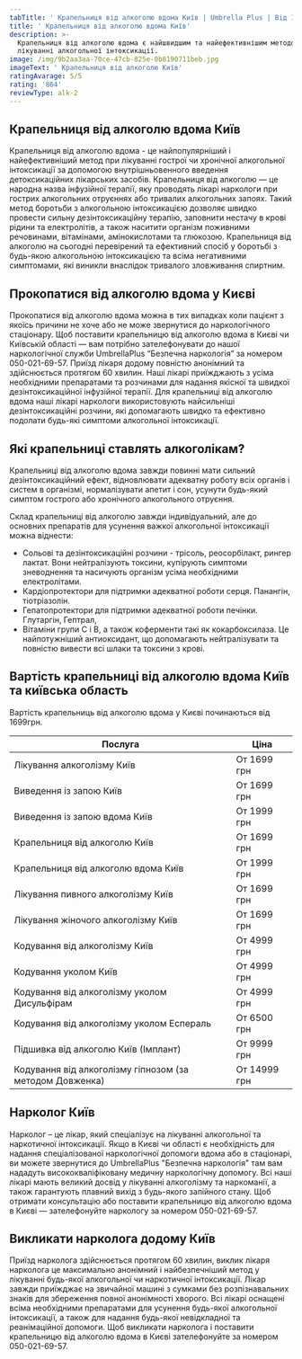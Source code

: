 ```yaml
---
tabTitle: ' Крапельниця від алкоголю вдома Київ | Umbrella Plus | Від 1699 грн'
title: ' Крапельниця від алкоголю вдома Київ'
description: >-
  Крапельниця від алкоголю вдома є найшвидшим та найефективнішим методом у
  лікуванні алкогольної інтоксикації.
image: /img/9b2aa3aa-70ce-47cb-825e-0b8190711beb.jpg
imageText: ' Крапельниця від алкоголю Київ'
ratingAvarage: 5/5
rating: '864'
reviewType: alk-2
---
```


## Крапельниця від алкоголю вдома Київ

Крапельниця від алкоголю вдома - це найпопулярніший і найефективніший метод при лікуванні гострої чи хронічної алкогольної інтоксикації за допомогою внутрішньовенного введення детоксикаційних лікарських засобів. Крапельниця від алкоголю — це народна назва інфузійної терапії, яку проводять лікарі наркологи при гострих алкогольних отруєннях або тривалих алкогольних запоях. Такий метод боротьби з алкогольною інтоксикацією дозволяє швидко провести сильну дезінтоксикаційну терапію, заповнити нестачу в крові рідини та електролітів, а також наситити організм поживними речовинами, вітамінами, амінокислотами та глюкозою. Крапельниця від алкоголю на сьогодні перевірений та ефективний спосіб у боротьбі з будь-якою алкогольною інтоксикацією та всіма негативними симптомами, які виникли внаслідок тривалого зловживання спиртним.

## Прокопатися від алкоголю вдома у Києві

Прокопатися від алкоголю вдома можна в тих випадках коли пацієнт з якоїсь причини не хоче або не може звернутися до наркологічного стаціонару. Щоб поставити крапельницю від алкоголю вдома в Києві чи Київській області — вам потрібно зателефонувати до нашої наркологічної служби UmbrellaPlus “Безпечна наркологія” за номером 050-021-69-57. Приїзд лікаря додому повністю анонімний та здійснюється протягом 60 хвилин. Наші лікарі приїжджають з усіма необхідними препаратами та розчинами для надання якісної та швидкої дезінтоксикаційної інфузійної терапії. Для крапельниці від алкоголю вдома наші лікарі наркологи використовують найсильніші дезінтоксикаційні розчини, які допомагають швидко та ефективно подолати будь-які симптоми алкогольної інтоксикації.

## Які крапельниці ставлять алкоголікам?

Крапельниці від алкоголю вдома завжди повинні мати сильний дезінтоксикаційний ефект, відновлювати адекватну роботу всіх органів і систем в організмі, нормалізувати апетит і сон, усунути будь-який симптом гострого або хронічного алкогольного отруєння.

Склад крапельниці від алкоголю завжди індивідуальний, але до основних препаратів для усунення важкої алкогольної інтоксикації можна віднести:

* Сольові та дезінтоксикаційні розчини - трісоль, реосорбілакт, рингер лактат. Вони нейтралізують токсини, купірують симптоми зневоднення та насичують організм усіма необхідними електролітами.
* Кардіопротектори для підтримки адекватної роботи серця. Панангін, тіотріазолін.
* Гепатопротектори для підтримки адекватної роботи печінки. Глутаргін, Гептрал,
* Вітаміни групи С і В, а також коферменти такі як кокарбоксилаза. Це найпотужніший антиоксидант, що допомагають нейтралізувати та повністю вивести всі шлаки та токсини з крові.

## Вартість крапельниці від алкоголю вдома Київ та київська область

Вартість крапельниць від алкоголю вдома у Києві починаються від 1699грн.

| Послуга                                                  | Ціна         |
| -------------------------------------------------------- | ------------ |
| Лікування алкоголізму Київ                               | От 1699 грн  |
| Виведення із запою Київ                                  | От 1699 грн  |
| Виведення із запою вдома Київ                            | От 1999 грн  |
| Крапельниця від алкоголю Київ                            | От 1699 грн  |
| Крапельниця від алкоголю вдома Київ                      | От 1999 грн  |
| Лікування пивного алкоголізму Київ                       | От 1699 грн  |
| Лікування жіночого алкоголізму Київ                      | От 1699 грн  |
| Кодування від алкоголізму Київ                           | От 4999 грн  |
| Кодування уколом Київ                                    | От 4999 грн  |
| Кодування від алкоголізму уколом Дисульфірам             | От 4999 грн  |
| Кодування від алкоголізму уколом Еспераль                | От 6500 грн  |
| Підшивка від алкоголю Київ (Імплант)                     | От 9999 грн  |
| Кодування від алкоголізму гіпнозом (за методом Довженка) | От 14999 грн |

## Нарколог Київ

Нарколог – це лікар, який спеціалізує на лікуванні алкогольної та наркотичної інтоксикації. Якщо в Києві чи області є необхідність для надання спеціалізованої наркологічної допомоги вдома або в стаціонарі, ви можете звернутися до UmbrellaPlus "Безпечна наркологія" там вам нададуть висококваліфіковану медичну наркологічну допомогу. Всі наші лікарі мають великий досвід у лікуванні алкоголізму та наркоманії, а також гарантують плавний вихід з будь-якого запійного стану. Щоб отримати консультацію або поставити крапельницю від алкоголю вдома в Києві — зателефонуйте наркологу за номером 050-021-69-57.

## Викликати нарколога додому Київ

Приїзд нарколога здійснюється протягом 60 хвилин, виклик лікаря нарколога це максимально анонімний і найбезпечніший метод у лікуванні будь-якої алкогольної чи наркотичної інтоксикації. Лікар завжди приїжджає на звичайної машині з сумками без розпізнавальних знаків для збереження повної анонімності хворого. Всі лікарі оснащені всіма необхідними препаратами для усунення будь-якої алкогольної інтоксикації, а також для надання будь-якої невідкладної та реанімаційної допомоги.
Щоб викликати нарколога і поставити крапельницю від алкоголю вдома в Києві зателефонуйте за номером 050-021-69-57.
